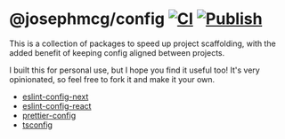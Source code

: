 # @josephmcg/config [![CI](https://github.com/josephmcg/config/actions/workflows/main.yml/badge.svg)](https://github.com/josephmcg/config/actions/workflows/main.yml) [![Publish](https://github.com/josephmcg/config/actions/workflows/publish.yml/badge.svg)](https://github.com/josephmcg/config/actions/workflows/publish.yml)

This is a collection of packages to speed up project scaffolding, with the added benefit of keeping config aligned between projects.

I built this for personal use, but I hope you find it useful too! It's very opinionated, so feel free to fork it and make it your own.

- [eslint-config-next](https://github.com/josephmcg/config/tree/main/packages/eslint-config-next#readme)
- [eslint-config-react](https://github.com/josephmcg/config/tree/main/packages/eslint-config-react#readme)
- [prettier-config](https://github.com/josephmcg/config/tree/main/packages/prettier-config#readme)
- [tsconfig](https://github.com/josephmcg/config/tree/main/packages/tsconfig#readme)
